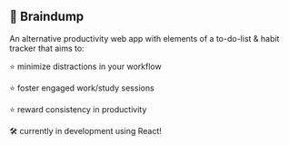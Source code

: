 ## 🧠 Braindump

An alternative productivity web app with elements of a to-do-list & habit tracker that aims to:

⭐️ minimize distractions in your workflow

⭐️ foster engaged work/study sessions

⭐️ reward consistency in productivity 
 
🛠 currently in development using React!
